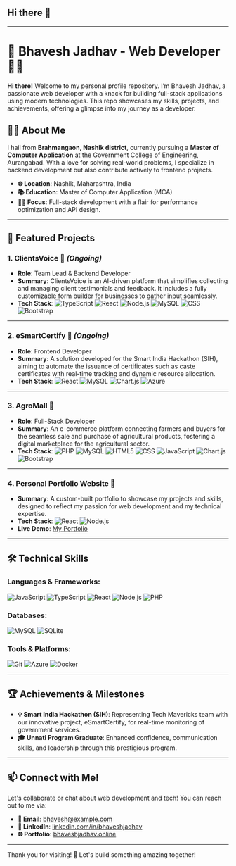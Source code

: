## Hi there 👋
---

# 🌟 Bhavesh Jadhav - Web Developer 👨‍💻

**Hi there!** Welcome to my personal profile repository. I’m Bhavesh Jadhav, a passionate web developer with a knack for building full-stack applications using modern technologies. This repo showcases my skills, projects, and achievements, offering a glimpse into my journey as a developer.

## 👨‍🎓 About Me
I hail from **Brahmangaon, Nashik district**, currently pursuing a **Master of Computer Application** at the Government College of Engineering, Aurangabad. With a love for solving real-world problems, I specialize in backend development but also contribute actively to frontend projects. 

- **🌐 Location**: Nashik, Maharashtra, India
- **📚 Education**: Master of Computer Application (MCA)
- **👨‍💻 Focus**: Full-stack development with a flair for performance optimization and API design.

---

## 🚀 Featured Projects

### 1. **ClientsVoice** 🎤 *(Ongoing)*
- **Role**: Team Lead & Backend Developer
- **Summary**: ClientsVoice is an AI-driven platform that simplifies collecting and managing client testimonials and feedback. It includes a fully customizable form builder for businesses to gather input seamlessly.
- **Tech Stack**: ![TypeScript](https://img.shields.io/badge/TypeScript-007ACC?style=flat-square&logo=typescript&logoColor=white) ![React](https://img.shields.io/badge/React-61DAFB?style=flat-square&logo=react&logoColor=white) ![Node.js](https://img.shields.io/badge/Node.js-339933?style=flat-square&logo=nodedotjs&logoColor=white) ![MySQL](https://img.shields.io/badge/MySQL-4479A1?style=flat-square&logo=mysql&logoColor=white) ![CSS](https://img.shields.io/badge/CSS-1572B6?style=flat-square&logo=css3&logoColor=white) ![Bootstrap](https://img.shields.io/badge/Bootstrap-7952B3?style=flat-square&logo=bootstrap&logoColor=white)

---

### 2. **eSmartCertify** 📜 *(Ongoing)*
- **Role**: Frontend Developer
- **Summary**: A solution developed for the Smart India Hackathon (SIH), aiming to automate the issuance of certificates such as caste certificates with real-time tracking and dynamic resource allocation.
- **Tech Stack**: ![React](https://img.shields.io/badge/React-61DAFB?style=flat-square&logo=react&logoColor=white) ![MySQL](https://img.shields.io/badge/MySQL-4479A1?style=flat-square&logo=mysql&logoColor=white) ![Chart.js](https://img.shields.io/badge/Chart.js-FF6384?style=flat-square&logo=chartdotjs&logoColor=white) ![Azure](https://img.shields.io/badge/Microsoft%20Azure-0089D6?style=flat-square&logo=microsoft-azure&logoColor=white)

---

### 3. **AgroMall** 🌾
- **Role**: Full-Stack Developer
- **Summary**: An e-commerce platform connecting farmers and buyers for the seamless sale and purchase of agricultural products, fostering a digital marketplace for the agricultural sector.
- **Tech Stack**: ![PHP](https://img.shields.io/badge/PHP-777BB4?style=flat-square&logo=php&logoColor=white) ![MySQL](https://img.shields.io/badge/MySQL-4479A1?style=flat-square&logo=mysql&logoColor=white) ![HTML5](https://img.shields.io/badge/HTML5-E34F26?style=flat-square&logo=html5&logoColor=white) ![CSS](https://img.shields.io/badge/CSS-1572B6?style=flat-square&logo=css3&logoColor=white) ![JavaScript](https://img.shields.io/badge/JavaScript-F7DF1E?style=flat-square&logo=javascript&logoColor=black) ![Chart.js](https://img.shields.io/badge/Chart.js-FF6384?style=flat-square&logo=chartdotjs&logoColor=white) ![Bootstrap](https://img.shields.io/badge/Bootstrap-7952B3?style=flat-square&logo=bootstrap&logoColor=white)

---

### 4. **Personal Portfolio Website** 💼
- **Summary**: A custom-built portfolio to showcase my projects and skills, designed to reflect my passion for web development and my technical expertise.
- **Tech Stack**: ![React](https://img.shields.io/badge/React-61DAFB?style=flat-square&logo=react&logoColor=white) ![Node.js](https://img.shields.io/badge/Node.js-339933?style=flat-square&logo=nodedotjs&logoColor=white)
- **Live Demo**: [My Portfolio](#)

---

## 🛠️ Technical Skills

### Languages & Frameworks:
![JavaScript](https://img.shields.io/badge/JavaScript-F7DF1E?style=flat-square&logo=javascript&logoColor=black) ![TypeScript](https://img.shields.io/badge/TypeScript-007ACC?style=flat-square&logo=typescript&logoColor=white) ![React](https://img.shields.io/badge/React-61DAFB?style=flat-square&logo=react&logoColor=white) ![Node.js](https://img.shields.io/badge/Node.js-339933?style=flat-square&logo=nodedotjs&logoColor=white) ![PHP](https://img.shields.io/badge/PHP-777BB4?style=flat-square&logo=php&logoColor=white)

### Databases:
![MySQL](https://img.shields.io/badge/MySQL-4479A1?style=flat-square&logo=mysql&logoColor=white) ![SQLite](https://img.shields.io/badge/SQLite-003B57?style=flat-square&logo=sqlite&logoColor=white)

### Tools & Platforms:
![Git](https://img.shields.io/badge/Git-F05032?style=flat-square&logo=git&logoColor=white) ![Azure](https://img.shields.io/badge/Microsoft%20Azure-0089D6?style=flat-square&logo=microsoft-azure&logoColor=white) ![Docker](https://img.shields.io/badge/Docker-2496ED?style=flat-square&logo=docker&logoColor=white)

---

## 🏆 Achievements & Milestones
- **💡 Smart India Hackathon (SIH)**: Representing Tech Mavericks team with our innovative project, eSmartCertify, for real-time monitoring of government services.
- **🎓 Unnati Program Graduate**: Enhanced confidence, communication skills, and leadership through this prestigious program.

---

## 📫 Connect with Me!

Let's collaborate or chat about web development and tech! You can reach out to me via:

- **📧 Email**: bhavesh@example.com
- **💼 LinkedIn**: [linkedin.com/in/bhaveshjadhav](#)
- **🌐 Portfolio**: [bhaveshjadhav.online](#)

---

Thank you for visiting! 🚀 Let's build something amazing together!

